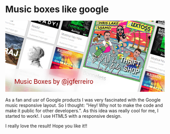 Music boxes like google 
===========

![alt text](/images/music_boxes_jorge.jpg)

As a fan and usr of Google products I was very fascinated with the Google music responsive layout. So I thought: "Hey! Why not to make the code and make it public for other developers.". As this idea was really cool for me, I started to work!. I use HTML5 with a responsive design.

I really love the result! Hope you like it!! 
